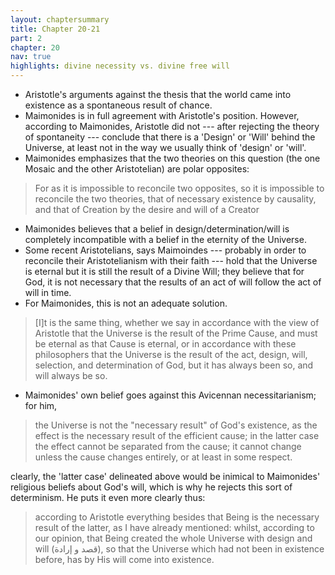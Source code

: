 ```yaml
---
layout: chaptersummary
title: Chapter 20-21
part: 2
chapter: 20
nav: true
highlights: divine necessity vs. divine free will
---
```


- Aristotle's arguments against the thesis that the world came into existence as a spontaneous result of chance.
- Maimonides is in full agreement with Aristotle's position. However, according to Maimonides, Aristotle did not --- after rejecting the theory of spontaneity --- conclude that there is a 'Design' or 'Will' behind the Universe, at least not in the way we usually think of 'design' or 'will'.
- Maimonides emphasizes that the two theories on this question (the one Mosaic and the other Aristotelian) are polar opposites:
> For as it is impossible to reconcile two opposites, so it is impossible to reconcile the two theories, that of necessary existence by causality, and that of Creation by the desire and will of a Creator

- Maimonides believes that a belief in design/determination/will is completely incompatible with a belief in the eternity of the Universe.
- Some recent Aristotelians, says Maimoindes --- probably in order to reconcile their Aristotelianism with their faith --- hold that the Universe is eternal but it is still the result of a Divine Will; they believe that for God, it is not necessary that the results of an act of will follow the act of will in time.
- For Maimonides, this is not an adequate solution.
> [I]t is the same thing, whether we say in accordance with the view of Aristotle that the Universe is the result of the Prime Cause, and must be eternal as that Cause is eternal, or in accordance with these philosophers that the Universe is the result of the act, design, will, selection, and determination of God, but it has always been so, and will always be so.

- Maimonides' own belief goes against this Avicennan necessitarianism; for him,
> the Universe is not the "necessary result" of God's existence, as the effect is the necessary result of the efficient cause; in the latter case the effect cannot be separated from the cause; it cannot change unless the cause changes entirely, or at least in some respect.

clearly, the 'latter case' delineated above would be inimical to Maimonides' religious beliefs about God's will, which is why he rejects this sort of determinism. He puts it even more clearly thus:
> according to Aristotle everything besides that Being is the necessary result of the latter, as I have already mentioned: whilst, according to our opinion, that Being created the whole Universe with design and will (قصد و إرادة), so that the Universe which had not been in existence before, has by His will come into existence.

